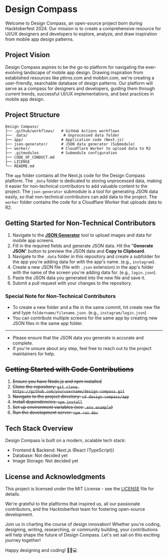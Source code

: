 # Design Compass

Welcome to Design Compass, an open-source project born during Hacktoberfest 2024. Our mission is to create a comprehensive resource for UI/UX designers and developers to explore, analyze, and draw inspiration from mobile app design patterns.

## Project Vision

Design Compass aspires to be the go-to platform for navigating the ever-evolving landscape of mobile app design. Drawing inspiration from established resources like pttrns.com and mobbin.com, we're creating a user-friendly, searchable database of design patterns. Our platform will serve as a compass for designers and developers, guiding them through current trends, successful UI/UX implementations, and best practices in mobile app design.

## Project Structure

```
Design Compass/
├── .github/workflows/   # GitHub Actions workflows
├── _data/                # Unprocessed data folder
├── app/                 # Application code (Next.js)
├── json-generator/      # JSON data generator (Submodule)
├── worker/              # Cloudflare Worker to upload data to R2
├── .gitmodules          # Submodule configuration
├── CODE_OF_CONDUCT.md
├── LICENSE
└── README.md
```

The `app` folder contains all the Next.js code for the Design Compass platform. The `_data` folder is dedicated to storing unprocessed data, making it easier for non-technical contributors to add valuable content to the project. The `json-generator` submodule is a tool for generating JSON data easily, so that non-technical contributors can add data to the project. The `worker` folder contains the code for a Cloudflare Worker that uploads data to R2.


## Getting Started for Non-Technical Contributors

1. Navigate to the [**JSON Generator**](http://json.dc.inovuslabs.org/) tool to upload images and data for mobile app screens.
2. Fill in the required fields and generate JSON data. Hit the "**Generate JSON**" button to preview the JSON data and **Copy to Clipboard**.
2. Navigate to the `_data` folder in this repository and create a subfolder for the app you're adding data for with the app's name. (e.g., `instagram`).
3. Create a new JSON file (file with `.json` extension) in the app's folder with the name of the screen you're adding data for. (e.g., `login.json`).
4. Paste the JSON data you generated into the new file and save it.
5. Submit a pull request with your changes to the repository.

### Special Note for Non-Technical Contributors

- To create a new folder and a file in the same commit, hit create new file and type `foldername/filename.json`. (e.g., `instagram/login.json`)
- You can contribute multiple screens for the same app by creating new JSON files in the same app folder.
---
- Please ensure that the JSON data you generate is accurate and complete.
- If you're unsure about any step, feel free to reach out to the project maintainers for help.

## ~~Getting Started with Code Contributions~~

1. ~~Ensure you have Node.js and npm installed~~
2. ~~Clone the repository: `git clone https://github.com/yourusername/design-compass.git`~~
3. ~~Navigate to the project directory: `cd design-compass/app`~~
4. ~~Install dependencies: `npm install`~~
5. ~~Set up environment variables (see `.env.example`)~~
6. ~~Run the development server: `npm run dev`~~

## Tech Stack Overview

Design Compass is built on a modern, scalable tech stack:
- Frontend & Backend: Next.js (React (TypeScript))
- Database: Not decided yet
- Image Storage: Not decided yet

## License and Acknowledgments

This project is licensed under the MIT License - see the [LICENSE](LICENSE) file for details.

We're grateful to the platforms that inspired us, all our passionate contributors, and the Hacktoberfest team for fostering open-source development.

Join us in charting the course of design innovation! Whether you're coding, designing, writing, researching, or community building, your contributions will help shape the future of Design Compass. Let's set sail on this exciting journey together!

Happy designing and coding! 🧭🎨💻
